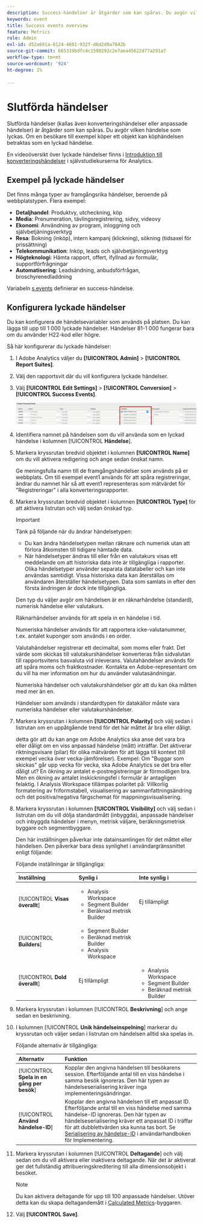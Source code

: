 ```yaml
---
description: Success-händelser är åtgärder som kan spåras. Du avgör vilken händelse som lyckas. Om en besökare till exempel köper ett objekt kan köphändelsen betraktas som en lyckad händelse.
keywords: event
title: Success events overview
feature: Metrics
role: Admin
exl-id: d52a691a-8124-4601-932f-d6d2d0a7842b
source-git-commit: 665319bdfc4c1599292c2e7aea45622d77a291a7
workflow-type: tm+mt
source-wordcount: '924'
ht-degree: 1%

---
```


# Slutförda händelser

Slutförda händelser (kallas även konverteringshändelser eller anpassade händelser) är åtgärder som kan spåras. Du avgör vilken händelse som lyckas. Om en besökare till exempel köper ett objekt kan köphändelsen betraktas som en lyckad händelse.

En videoöversikt över lyckade händelser finns i [Introduktion till konverteringshändelser](https://experienceleague.adobe.com/en/docs/analytics-learn/tutorials/analysis-workspace/metrics/introduction-to-conversion-events) i självstudiekurserna för Analytics.

## Exempel på lyckade händelser

Det finns många typer av framgångsrika händelser, beroende på webbplatstypen. Flera exempel:

* **Detaljhandel**: Produktvy, utcheckning, köp
* **Media**: Prenumeration, tävlingsregistrering, sidvy, videovy
* **Ekonomi**: Användning av program, inloggning och självbetjäningsverktyg
* **Resa**: Bokning (inköp), intern kampanj (klickning), sökning (tidsaxel för prissättning)
* **Telekommunikation**: Inköp, leads och självbetjäningsverktyg
* **Högteknologi**: Hämta rapport, offert, ifyllnad av formulär, supportförfrågningar
* **Automatisering**: Leadsändning, anbudsförfrågan, broschyrenedladdning

Variabeln [s.events](/help/implement/vars/page-vars/events/event-serialization.md) definierar en success-händelse.

## Konfigurera lyckade händelser

Du kan konfigurera de händelsevariabler som används på platsen. Du kan lägga till upp till 1 000 lyckade händelser. Händelser 81-1 000 fungerar bara om du använder H22-kod eller högre.

Så här konfigurerar du lyckade händelser:

1. I Adobe Analytics väljer du **[!UICONTROL Admin]** > **[!UICONTROL Report Suites]**.
1. Välj den rapportsvit där du vill konfigurera lyckade händelser.
1. Välj **[!UICONTROL Edit Settings]** > **[!UICONTROL Conversion]** > **[!UICONTROL Success Events]**.

   ![Stegresultat](/help/admin/tools/manage-rs/edit-settings/conversion-var-admin/c-success-events/assets/success_event_page.png)

1. Identifiera namnet på händelsen som du vill använda som en lyckad händelse i kolumnen [!UICONTROL **Händelse**].

1. Markera kryssrutan bredvid objektet i kolumnen **[!UICONTROL Name]** om du vill aktivera redigering och ange sedan önskat namn.

   Ge meningsfulla namn till de framgångshändelser som används på er webbplats. Om till exempel event1 används för att spåra registreringar, ändrar du namnet här så att event1 representeras som mätvärdet för &quot;Registreringar&quot; i alla konverteringsrapporter.

1. Markera kryssrutan bredvid objektet i kolumnen **[!UICONTROL Type]** för att aktivera listrutan och välj sedan önskad typ.

   >[!IMPORTANT]
   >
   >Tänk på följande när du ändrar händelsetypen:<ul><li>Du kan ändra händelsetypen mellan räknare och numerisk utan att förlora åtkomsten till tidigare hämtade data.</li><li>När händelsetyper ändras till eller från en valutakurs visas ett meddelande om att historiska data inte är tillgängliga i rapporter. Olika händelsetyper använder separata datatabeller och kan inte användas samtidigt. Vissa historiska data kan återställas om användaren återställer händelsetypen. Data som samlats in efter den första ändringen är dock inte tillgängliga.</li></ul>

   Den typ du väljer avgör om händelsen är en räknarhändelse (standard), numerisk händelse eller valutakurs. <p>Räknarhändelser används för att spela in en händelse i tid.</p><p>Numeriska händelser används för att rapportera icke-valutanummer, t.ex. antalet kuponger som används i en order.</p> <p>Valutahändelser registrerar ett decimaltal, som moms eller frakt. Det värde som skickas till valutakurshändelser konverteras från sidvalutan till rapportsvitens basvaluta vid inleverans. Valutahändelser används för att spåra moms och fraktkostnader. Kontakta en Adobe-representant om du vill ha mer information om hur du använder valutasändningar.<p>Numeriska händelser och valutakurshändelser gör att du kan öka måtten med mer än en.</p><p>Händelser som används i standardtypen för datakällor måste vara numeriska händelser eller valutakurshändelser.</p>

1. Markera kryssrutan i kolumnen **[!UICONTROL Polarity]** och välj sedan i listrutan om en uppåtgående trend för det här måttet är bra eller dåligt.

   detta gör att du kan ange om Adobe Analytics ska anse det vara bra eller dåligt om en viss anpassad händelse (mått) inträffar. Det aktiverar riktningsvisare (pilar) för olika mätvärden för att lägga till kontext (till exempel vecka över vecka-jämförelser).  Exempel: Om &quot;Buggar som skickas&quot; går upp vecka för vecka, ska Adobe Analytics se det bra eller dåligt ut? En ökning av antalet e-postregistreringar är förmodligen bra. Men en ökning av antalet inskickningsfel i formulär är antagligen felaktig.  I Analysis Workspace tillämpas polaritet på: Villkorlig formatering av friformstabell, visualisering av sammanfattningsändring och det positiva/negativa färgschemat för mappningsvisualisering.

1. Markera kryssrutan i kolumnen **[!UICONTROL Visibility]** och välj sedan i listrutan om du vill dölja standardmått (inbyggda), anpassade händelser och inbyggda händelser i menyn, metrisk väljare, beräkningsmetrisk byggare och segmentbyggare.

   Den här inställningen påverkar inte datainsamlingen för det måttet eller händelsen. Den påverkar bara dess synlighet i användargränssnittet enligt följande:

   Följande inställningar är tillgängliga:

   | Inställning | Synlig i | Inte synlig i |
   |---------|----------|---------|
   | [!UICONTROL **Visas överallt**] | <ul><li>Analysis Workspace</li><li>Segment Builder</li><li>Beräknad metrisk Builder</li></ul> | Ej tillämpligt |
   | [!UICONTROL **Builders**] | <ul><li>Segment Builder</li><li>Beräknad metrisk Builder</li><li>Analysis Workspace</li></ul> |
   | [!UICONTROL **Dold överallt**] | Ej tillämpligt | <ul><li>Analysis Workspace</li><li>Segment Builder</li><li>Beräknad metrisk Builder</li></ul> |

1. Markera kryssrutan i kolumnen [!UICONTROL **Beskrivning**] och ange sedan en beskrivning.
1. I kolumnen [!UICONTROL **Unik händelseinspelning**] markerar du kryssrutan och väljer sedan i listrutan om händelsen alltid ska spelas in.

   Följande alternativ är tillgängliga:

   | Alternativ | Funktion |
   |---------|----------|
   | [!UICONTROL **Spela in en gång per besök**] | Kopplar den angivna händelsen till besökarens session. Efterföljande antal till en viss händelse i samma besök ignoreras. Den här typen av händelseserialisering kräver inga implementeringsändringar. |
   | [!UICONTROL **Använd händelse-ID**] | Kopplar den angivna händelsen till ett anpassat ID. Efterföljande antal till en viss händelse med samma händelse-ID ignoreras. Den här typen av händelseserialisering kräver ett anpassat ID i träffar för att dubblettvärden ska kunna tas bort. Se [Serialisering av händelse-ID](/help/implement/vars/page-vars/events/event-serialization.md) i användarhandboken för Implementering. |

1. Markera kryssrutan i kolumnen [!UICONTROL **Deltagande**] och välj sedan om du vill aktivera eller inaktivera deltagande. När det är aktiverat ger det fullständig attribueringskreditering till alla dimensionsobjekt i besöket.

   >[!NOTE]
   >
   >Du kan aktivera deltagande för upp till 100 anpassade händelser. Utöver detta kan du skapa deltagandemått i [Calculated Metrics](/help/components/calculated-metrics/workflow/c-build-metrics/participation-metric.md)-byggaren.

1. Välj **[!UICONTROL Save]**.
